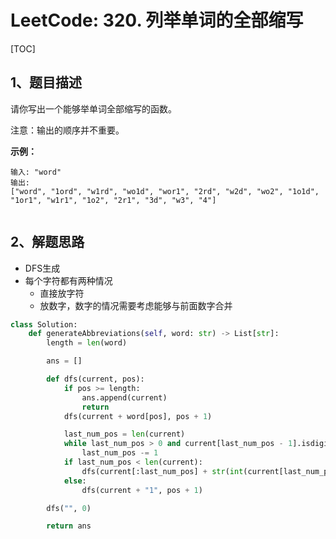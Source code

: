 # LeetCode: 320. 列举单词的全部缩写

[TOC]

## 1、题目描述

请你写出一个能够举单词全部缩写的函数。

注意：输出的顺序并不重要。

**示例：**

```
输入: "word"
输出:
["word", "1ord", "w1rd", "wo1d", "wor1", "2rd", "w2d", "wo2", "1o1d", "1or1", "w1r1", "1o2", "2r1", "3d", "w3", "4"]


```



## 2、解题思路

-   DFS生成
-   每个字符都有两种情况
    -   直接放字符
    -   放数字，数字的情况需要考虑能够与前面数字合并

```python
class Solution:
    def generateAbbreviations(self, word: str) -> List[str]:
        length = len(word)

        ans = []

        def dfs(current, pos):
            if pos >= length:
                ans.append(current)
                return
            dfs(current + word[pos], pos + 1)

            last_num_pos = len(current)
            while last_num_pos > 0 and current[last_num_pos - 1].isdigit():
                last_num_pos -= 1
            if last_num_pos < len(current):
                dfs(current[:last_num_pos] + str(int(current[last_num_pos:]) + 1), pos + 1)
            else:
                dfs(current + "1", pos + 1)

        dfs("", 0)

        return ans
```

